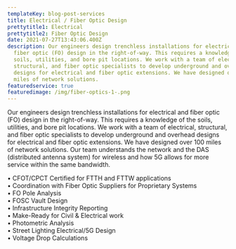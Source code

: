 ```yaml
---
templateKey: blog-post-services
title: Electrical / Fiber Optic Design
prettytitle1: Electrical
prettytitle2: Fiber Optic Design
date: 2021-07-27T13:43:06.400Z
description: Our engineers design trenchless installations for electrical and
  fiber optic (FO) design in the right-of-way. This requires a knowledge of the
  soils, utilities, and bore pit locations. We work with a team of electrical,
  structural, and fiber optic specialists to develop underground and overhead
  designs for electrical and fiber optic extensions. We have designed over 100
  miles of network solutions.
featuredservice: true
featuredimage: /img/fiber-optics-1-.png
---
```

Our engineers design trenchless installations for electrical and fiber optic (FO) design in the right-of-way. This requires a knowledge of the soils, utilities, and bore pit locations. We work with a team of electrical, structural, and fiber optic specialists to develop underground and overhead designs for electrical and fiber optic extensions. We have designed over 100 miles of network solutions. Our team understands the network and the DAS (distributed antenna system) for wireless and how 5G allows for more service within the same bandwidth.

• CFOT/CPCT Certified for FTTH and FTTW applications\
• Coordination with Fiber Optic Suppliers for Proprietary Systems\
• FO Pole Analysis\
• FOSC Vault Design\
• Infrastructure Integrity Reporting\
• Make-Ready for Civil & Electrical work\
• Photometric Analysis\
• Street Lighting Electrical/5G Design\
• Voltage Drop Calculations